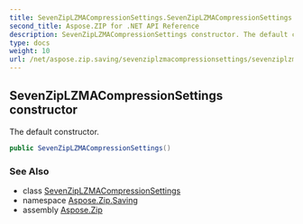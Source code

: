 ```yaml
---
title: SevenZipLZMACompressionSettings.SevenZipLZMACompressionSettings
second_title: Aspose.ZIP for .NET API Reference
description: SevenZipLZMACompressionSettings constructor. The default constructor
type: docs
weight: 10
url: /net/aspose.zip.saving/sevenziplzmacompressionsettings/sevenziplzmacompressionsettings/
---
```

## SevenZipLZMACompressionSettings constructor

The default constructor.

```csharp
public SevenZipLZMACompressionSettings()
```

### See Also

* class [SevenZipLZMACompressionSettings](../)
* namespace [Aspose.Zip.Saving](../../sevenziplzmacompressionsettings/)
* assembly [Aspose.Zip](../../../)


